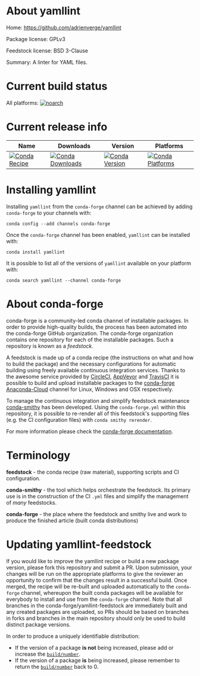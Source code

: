 About yamllint
==============

Home: https://github.com/adrienverge/yamllint

Package license: GPLv3

Feedstock license: BSD 3-Clause

Summary: A linter for YAML files.



Current build status
====================

All platforms:
[![noarch](https://img.shields.io/circleci/project/github/conda-forge/yamllint-feedstock/master.svg?label=noarch)](https://circleci.com/gh/conda-forge/yamllint-feedstock)

Current release info
====================

| Name | Downloads | Version | Platforms |
| --- | --- | --- | --- |
| [![Conda Recipe](https://img.shields.io/badge/recipe-yamllint-green.svg)](https://anaconda.org/conda-forge/yamllint) | [![Conda Downloads](https://img.shields.io/conda/dn/conda-forge/yamllint.svg)](https://anaconda.org/conda-forge/yamllint) | [![Conda Version](https://img.shields.io/conda/vn/conda-forge/yamllint.svg)](https://anaconda.org/conda-forge/yamllint) | [![Conda Platforms](https://img.shields.io/conda/pn/conda-forge/yamllint.svg)](https://anaconda.org/conda-forge/yamllint) |

Installing yamllint
===================

Installing `yamllint` from the `conda-forge` channel can be achieved by adding `conda-forge` to your channels with:

```
conda config --add channels conda-forge
```

Once the `conda-forge` channel has been enabled, `yamllint` can be installed with:

```
conda install yamllint
```

It is possible to list all of the versions of `yamllint` available on your platform with:

```
conda search yamllint --channel conda-forge
```


About conda-forge
=================

conda-forge is a community-led conda channel of installable packages.
In order to provide high-quality builds, the process has been automated into the
conda-forge GitHub organization. The conda-forge organization contains one repository
for each of the installable packages. Such a repository is known as a *feedstock*.

A feedstock is made up of a conda recipe (the instructions on what and how to build
the package) and the necessary configurations for automatic building using freely
available continuous integration services. Thanks to the awesome service provided by
[CircleCI](https://circleci.com/), [AppVeyor](http://www.appveyor.com/)
and [TravisCI](https://travis-ci.org/) it is possible to build and upload installable
packages to the [conda-forge](https://anaconda.org/conda-forge)
[Anaconda-Cloud](http://docs.anaconda.org/) channel for Linux, Windows and OSX respectively.

To manage the continuous integration and simplify feedstock maintenance
[conda-smithy](http://github.com/conda-forge/conda-smithy) has been developed.
Using the ``conda-forge.yml`` within this repository, it is possible to re-render all of
this feedstock's supporting files (e.g. the CI configuration files) with ``conda smithy rerender``.

For more information please check the [conda-forge documentation](https://conda-forge.org/docs/).

Terminology
===========

**feedstock** - the conda recipe (raw material), supporting scripts and CI configuration.

**conda-smithy** - the tool which helps orchestrate the feedstock.
                   Its primary use is in the construction of the CI ``.yml`` files
                   and simplify the management of *many* feedstocks.

**conda-forge** - the place where the feedstock and smithy live and work to
                  produce the finished article (built conda distributions)


Updating yamllint-feedstock
===========================

If you would like to improve the yamllint recipe or build a new
package version, please fork this repository and submit a PR. Upon submission,
your changes will be run on the appropriate platforms to give the reviewer an
opportunity to confirm that the changes result in a successful build. Once
merged, the recipe will be re-built and uploaded automatically to the
`conda-forge` channel, whereupon the built conda packages will be available for
everybody to install and use from the `conda-forge` channel.
Note that all branches in the conda-forge/yamllint-feedstock are
immediately built and any created packages are uploaded, so PRs should be based
on branches in forks and branches in the main repository should only be used to
build distinct package versions.

In order to produce a uniquely identifiable distribution:
 * If the version of a package **is not** being increased, please add or increase
   the [``build/number``](http://conda.pydata.org/docs/building/meta-yaml.html#build-number-and-string).
 * If the version of a package **is** being increased, please remember to return
   the [``build/number``](http://conda.pydata.org/docs/building/meta-yaml.html#build-number-and-string)
   back to 0.